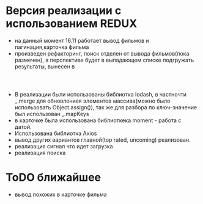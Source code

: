 # Версия реализации с использованием REDUX
<ul>
<li>на данный момент 16.11 работает вывод фильмов и пагинация,карточка фильма</li>
<li>произведен рефакторинг, поиск отделен от вывода фильмов(пока размечен), в перспективе будет в выпадающем списке подгружать результаты, вынесен в <header> </li>
<li>В реализации были использованы библиотка lodash, в частночти _.merge для обновлениея элементов массива(можно было использовать Object.assign()), так же для разбора по ключ-значение был использован _.mapKeys</li>
<li>в карточке была использована библиоткека moment - работа с датой. </li>
<li>Использована библиотка Axios</li>
<li>вывод других вариантов главной(top rated, uncoming) реализован.</li>
<li>реализация сигнал что идет загрузка</li>
<li>реализация поиска</li>
</ul>


# ToDO ближайшее
<ul>
<li>вывод похожих в карточке фильма</li>
</ul>



 
